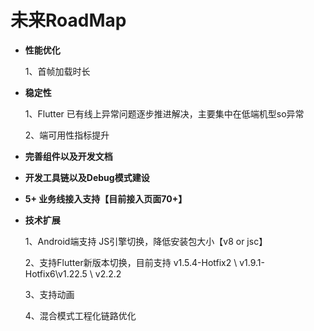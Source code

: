 # 未来RoadMap

- **性能优化**

  1、首帧加载时长

  
  
- **稳定性**

  1、Flutter 已有线上异常问题逐步推进解决，主要集中在低端机型so异常

  2、端可用性指标提升

- **完善组件以及开发文档**

- **开发工具链以及Debug模式建设**

- **5+ 业务线接入支持【目前接入页面70+】**

- **技术扩展**

  1、Android端支持 JS引擎切换，降低安装包大小【v8 or  jsc】

  2、支持Flutter新版本切换，目前支持 v1.5.4-Hotfix2  \ v1.9.1-Hotfix6\v1.22.5 \ v2.2.2

  3、支持动画

  4、混合模式工程化链路优化